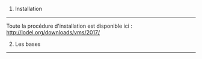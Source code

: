 1. Installation
---------------

Toute la procédure d'installation est disponible ici : <http://lodel.org/downloads/vms/2017/>


2. Les bases
------------
